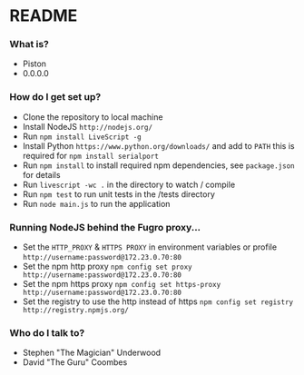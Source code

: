 # README #

### What is? ###

* Piston
* 0.0.0.0

### How do I get set up? ###

* Clone the repository to local machine
* Install NodeJS `http://nodejs.org/`
* Run `npm install LiveScript -g`
* Install Python `https://www.python.org/downloads/` and add to `PATH` this is required for `npm install serialport`
* Run `npm install` to install required npm dependencies, see `package.json` for details
* Run `livescript -wc .` in the directory to watch / compile
* Run `npm test` to run unit tests in the /tests directory
* Run `node main.js` to run the application

### Running NodeJS behind the Fugro proxy... ###

* Set the `HTTP_PROXY` & `HTTPS PROXY` in environment variables or profile `http://username:password@172.23.0.70:80`
* Set the npm http proxy `npm config set proxy http://username:password@172.23.0.70:80`
* Set the npm https proxy `npm config set https-proxy http://username:password@172.23.0.70:80`
* Set the registry to use the http instead of https `npm config set registry http://registry.npmjs.org/`


### Who do I talk to? ###

* Stephen "The Magician" Underwood
* David "The Guru" Coombes